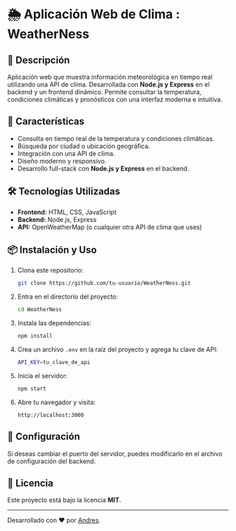 # 🌦 Aplicación Web de Clima : WeatherNess

## 📌 Descripción
Aplicación web que muestra información meteorológica en tiempo real utilizando una API de clima. Desarrollada con **Node.js y Express** en el backend y un frontend dinámico. Permite consultar la temperatura, condiciones climáticas y pronósticos con una interfaz moderna e intuitiva.

## 🚀 Características
- Consulta en tiempo real de la temperatura y condiciones climáticas.
- Búsqueda por ciudad o ubicación geográfica.
- Integración con una API de clima.
- Diseño moderno y responsivo.
- Desarrollo full-stack con **Node.js y Express** en el backend.

## 🛠 Tecnologías Utilizadas
- **Frontend:** HTML, CSS, JavaScript
- **Backend:** Node.js, Express
- **API:** OpenWeatherMap (o cualquier otra API de clima que uses)

## 📦 Instalación y Uso
1. Clona este repositorio:
   ```sh
   git clone https://github.com/tu-usuario/WeatherNess.git
   ```
2. Entra en el directorio del proyecto:
   ```sh
   cd WeatherNess
   ```
3. Instala las dependencias:
   ```sh
   npm install
   ```
4. Crea un archivo `.env` en la raíz del proyecto y agrega tu clave de API:
   ```sh
   API_KEY=tu_clave_de_api
   ```
5. Inicia el servidor:
   ```sh
   npm start
   ```
6. Abre tu navegador y visita:
   ```
   http://localhost:3000
   ```

## 📌 Configuración
Si deseas cambiar el puerto del servidor, puedes modificarlo en el archivo de configuración del backend.


## 📜 Licencia
Este proyecto está bajo la licencia **MIT**.

---
Desarrollado con ❤️ por [Andres](https://github.com/z6nc).

